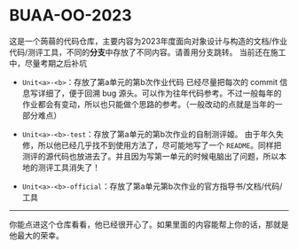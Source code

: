 # BUAA-OO-2023

这是一个蒟蒻的代码仓库，主要内容为2023年度面向对象设计与构造的文档/作业代码/测评工具，不同的**分支**中存放了不同内容。请善用分支跳转。
当前还在施工中，尽量考期之后补坑

- `Unit<a>-<b>`：存放了第a单元的第b次作业代码
已经尽量把每次的 commit 信息写详细了，便于回溯 bug 源头。可以作为往年代码参考。不过一般每年的作业都会有变动，所以也只能做个思路的参考。（一般改动的点就是当年的一部分难点）

- `Unit<a>-<b>-test`：存放了第a单元的第b次作业的自制测评姬。
由于年久失修，所以他已经几乎找不到使用方法了，尽可能地写了一个 `README`。同样把测评的源代码也放进去了。并且因为写第一单元的时候电脑出了问题，所以本地的测评工具消失了！

- `Unit<a>-<b>-official`：存放了第a单元第b次作业的官方指导书/文档/代码/工具



------

你能点进这个仓库看看，他已经很开心了。如果里面的内容能帮上你的话，那就是他最大的荣幸。
